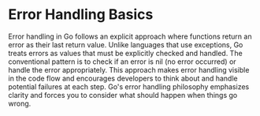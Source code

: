 # Error Handling Basics

Error handling in Go follows an explicit approach where functions return an error as their last return value. Unlike languages that use exceptions, Go treats errors as values that must be explicitly checked and handled. The conventional pattern is to check if an error is nil (no error occurred) or handle the error appropriately. This approach makes error handling visible in the code flow and encourages developers to think about and handle potential failures at each step. Go's error handling philosophy emphasizes clarity and forces you to consider what should happen when things go wrong.
